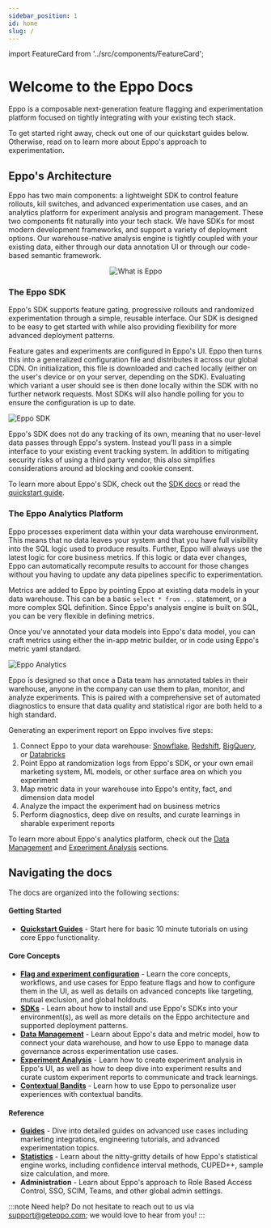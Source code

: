 ```yaml
---
sidebar_position: 1
id: home
slug: /
---
```


import FeatureCard from '../src/components/FeatureCard';

# Welcome to the Eppo Docs

Eppo is a composable next-generation feature flagging and experimentation platform focused on tightly integrating with your existing tech stack. 

To get started right away, check out one of our quickstart guides below. Otherwise, read on to learn more about Eppo's approach to experimentation.

<div className="feature-card-container">
  <FeatureCard 
    title="SDK Quickstart" 
    description="Install the SDK and create a basic flag"
    link="/feature-flag-quickstart/"
    iconSrc="/img/what-is-eppo/feature-flag.svg"
  />
  <FeatureCard 
    title="Creating a Metric" 
    description="Annotate data in your warehouse and create a metric"
    link="/metric-quickstart/"
    iconSrc="/img/what-is-eppo/metric.svg"
  />
  <FeatureCard 
    title="Analyzing an Experiment" 
    description="Measure the impact of a past or running experiment"
    link="/experiment-quickstart/"
    iconSrc="/img/what-is-eppo/experiment.svg"
  />
</div>

## Eppo's Architecture

Eppo has two main components: a lightweight SDK to control feature rollouts, kill switches, and advanced experimentation use cases, and an analytics platform for experiment analysis and program management. These two components fit naturally into your tech stack. We have SDKs for most modern development frameworks, and support a variety of deployment options. Our warehouse-native analysis engine is tightly coupled with your existing data, either through our data annotation UI or through our code-based semantic framework.

<div align="center">

![What is Eppo](/img/what-is-eppo/basic-architecture.png)

</div>


### The Eppo SDK

Eppo's SDK supports feature gating, progressive rollouts and randomized experimentation through a simple, reusable interface. Our SDK is designed to be easy to get started with while also providing flexibility for more advanced deployment patterns. 

Feature gates and experiments are configured in Eppo's UI. Eppo then turns this into a generalized configuration file and distributes it across our global CDN. On initialization, this file is downloaded and cached locally (either on the user's device or on your server, depending on the SDK). Evaluating which variant a user should see is then done locally within the SDK with no further network requests. Most SDKs will also handle polling for you to ensure the configuration is up to date.

![Eppo SDK](/img/what-is-eppo/sdk-architecture.png)

Eppo's SDK does not do any tracking of its own, meaning that no user-level data passes through Eppo's system. Instead you'll pass in a simple interface to your existing event tracking system. In addition to mitigating security risks of using a third party vendor, this also simplifies considerations around ad blocking and cookie consent.

To learn more about Eppo's SDK, check out the [SDK docs](/sdks) or read the [quickstart guide](/feature-flag-quickstart).

### The Eppo Analytics Platform

Eppo processes experiment data within your data warehouse environment. This means that no data leaves your system and that you have full visibility into the SQL logic used to produce results. Further, Eppo will always use the latest logic for core business metrics. If this logic or data ever changes, Eppo can automatically recompute results to account for those changes without you having to update any data pipelines specific to experimentation.

Metrics are added to Eppo by pointing Eppo at existing data models in your data warehouse. This can be a basic `select * from ...` statement, or a more complex SQL definition. Since Eppo's analysis engine is built on SQL, you can be very flexible in defining metrics.

Once you've annotated your data models into Eppo's data model, you can craft metrics using either the in-app metric builder, or in code using Eppo's metric yaml standard. 

![Eppo Analytics](/img/what-is-eppo/analytics-architecture.png)

Eppo is designed so that once a Data team has annotated tables in their warehouse, anyone in the company can use them to plan, monitor, and analyze experiments. This is paired with a comprehensive set of automated diagnostics to ensure that data quality and statistical rigor are both held to a high standard. 


Generating an experiment report on Eppo involves five steps:

1. Connect Eppo to your data warehouse: [Snowflake](/data-management/connecting-dwh/snowflake), [Redshift](/data-management/connecting-dwh/redshift), [BigQuery](/data-management/connecting-dwh/bigquery), or [Databricks](/data-management/connecting-dwh/databricks)
2. Point Eppo at randomization logs from Eppo's SDK, or your own email marketing system, ML models, or other surface area on which you experiment
3. Map metric data in your warehouse into Eppo's entity, fact, and dimension data model
4. Analyze the impact the experiment had on business metrics
5. Perform diagnostics, deep dive on results, and curate learnings in sharable experiment reports

To learn more about Eppo's analytics platform, check out the [Data Management](/data-management) and [Experiment Analysis](/experiment-analysis) sections.

## Navigating the docs

The docs are organized into the following sections:

#### Getting Started

- [**Quickstart Guides**](/quick-starts) - Start here for basic 10 minute tutorials on using core Eppo functionality.

#### Core Concepts

- [**Flag and experiment configuration**](/feature-flagging) - Learn the core concepts, workflows, and use cases for Eppo feature flags and how to configure them in the UI, as well as details on advanced concepts like targeting, mutual exclusion, and global holdouts.
- [**SDKs**](/sdks) - Learn about how to install and use Eppo's SDKs into your environment(s), as well as more details on the Eppo architecture and supported deployment patterns.
- [**Data Management**](/data-management) - Learn about Eppo's data and metric model, how to connect your data warehouse, and how to use Eppo to manage data governance across experimentation use cases.
- [**Experiment Analysis**](/experiment-analysis) - Learn how to create experiment analysis in Eppo's UI, as well as how to deep dive into experiment results and curate custom experiment reports to communicate and track learnings.
- [**Contextual Bandits**](/contextual-bandits) - Learn how to use Eppo to personalize user experiences with contextual bandits.

#### Reference
- [**Guides**](/guides) - Dive into detailed guides on advanced use cases including marketing integrations, engineering tutorials, and advanced experimentation topics.
- [**Statistics**](/statistics) - Learn about the nitty-gritty details of how Eppo's statistical engine works, including confidence interval methods, CUPED++, sample size calculation, and more.
- **Administration** - Learn about Eppo's approach to Role Based Access Control, SSO, SCIM, Teams, and other global admin settings.

:::note
Need help? Do not hesitate to reach out to us via support@geteppo.com; we would love to hear from you!
:::